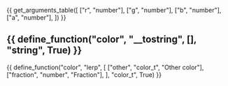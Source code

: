 {{ get_arguments_table([
    ["r", "number"],
    ["g", "number"],
    ["b", "number"],
    ["a", "number"],
]) }}

{{ define_function("color", "__tostring", [], "string", True) }}
---
{{ define_function("color", "lerp", [
    ["other", "color_t", "Other color"],
    ["fraction", "number", "Fraction"],
], "color_t", True) }}